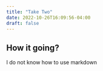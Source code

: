 ```yaml
---
title: "Take Two"
date: 2022-10-26T16:09:56-04:00
draft: false
---
```

## How it going?

I do not know how to use markdown
